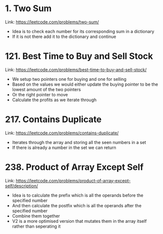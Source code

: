 # 1. Two Sum

Link: https://leetcode.com/problems/two-sum/

- Idea is to check each number for its corresponding sum in a dictionary
- If it is not there add it to the dictionary and continue

# 121. Best Time to Buy and Sell Stock

Link: https://leetcode.com/problems/best-time-to-buy-and-sell-stock/

- We setup two pointers one for buying and one for selling
- Based on the values we would either update the buying pointer to be the lowest amount of the two pointers
- Or the right pointer to move
- Calculate the profits as we iterate through

# 217. Contains Duplicate

Link: https://leetcode.com/problems/contains-duplicate/

- Iterates through the array and storing all the seen numbers in a set
- If there is already a number in the set we can return

# 238. Product of Array Except Self

Link: https://leetcode.com/problems/product-of-array-except-self/description/

- Idea is to calculate the prefix which is all the operands before the specified number
- And then calculate the postfix which is all the operands after the specified number
- Combine them together
- V2 is a more optimised version that mutates them in the array itself rather than seperating it

